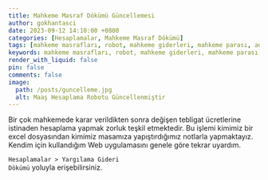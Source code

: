 ```yaml
---
title: Mahkeme Masraf Dökümü Güncellemesi
author: gokhantasci
date: 2023-09-12 14:10:00 +0800
categories: [Hesaplamalar, Mahkeme Masraf Dökümü]
tags: [mahkeme masrafları, robot, mahkeme giderleri, mahkeme parası, adliyeci]
keywords: mahkeme masrafları, robot, mahkeme giderleri, mahkeme parası, 2023, adliyeci
render_with_liquid: false
pin: false
comments: false
image:
  path: /posts/guncelleme.jpg
  alt: Maaş Hesaplama Robotu Güncellenmiştir
---
```


Bir çok mahkemede karar verildikten sonra değişen tebligat ücretlerine istinaden hesaplama yapmak zorluk teşkil etmektedir.
Bu işlemi kimimiz bir excel dosyasından kimimiz masamıza yapıştırdığımız notlarla yapmaktayız.
Kendim için kullandığım Web uygulamasını genele göre tekrar uyardım.

<code class="highlighter-rouge">Hesaplamalar > Yargılama Gideri Dökümü</code> yoluyla erişebilirsiniz.